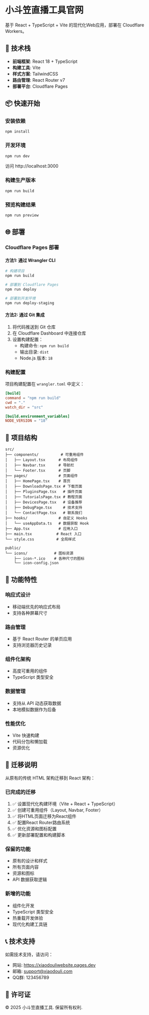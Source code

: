 # 小斗笠直播工具官网

基于 React + TypeScript + Vite 的现代化Web应用，部署在 Cloudflare Workers。

## 🚀 技术栈

- **前端框架**: React 18 + TypeScript
- **构建工具**: Vite
- **样式方案**: TailwindCSS
- **路由管理**: React Router v7
- **部署平台**: Cloudflare Pages

## 📦 快速开始

### 安装依赖
```bash
npm install
```

### 开发环境
```bash
npm run dev
```
访问 http://localhost:3000

### 构建生产版本
```bash
npm run build
```

### 预览构建结果
```bash
npm run preview
```

## 🌐 部署

### Cloudflare Pages 部署

#### 方法1: 通过 Wrangler CLI
```bash
# 构建项目
npm run build

# 部署到 Cloudflare Pages
npm run deploy

# 部署到开发环境
npm run deploy-staging
```

#### 方法2: 通过 Git 集成
1. 将代码推送到 Git 仓库
2. 在 Cloudflare Dashboard 中连接仓库
3. 设置构建配置：
   - 构建命令: `npm run build`
   - 输出目录: `dist`
   - Node.js 版本: `18`

### 构建配置

项目构建配置在 `wrangler.toml` 中定义：

```toml
[build]
command = "npm run build"
cwd = "."
watch_dir = "src"

[build.environment_variables]
NODE_VERSION = "18"
```

## 📁 项目结构

```
src/
├── components/          # 可重用组件
│   ├── Layout.tsx      # 布局组件
│   ├── Navbar.tsx      # 导航栏
│   └── Footer.tsx      # 页脚
├── pages/              # 页面组件
│   ├── HomePage.tsx    # 首页
│   ├── DownloadsPage.tsx # 下载页面
│   ├── PluginsPage.tsx   # 插件页面
│   ├── TutorialsPage.tsx # 教程页面
│   ├── DevicesPage.tsx   # 设备推荐
│   ├── DebugPage.tsx     # 技术支持
│   └── ContactPage.tsx   # 联系我们
├── hooks/              # 自定义 Hooks
│   └── useAppData.ts   # 数据获取 Hook
├── App.tsx             # 应用入口
├── main.tsx           # React 入口
└── style.css          # 全局样式

public/
└── icons/            # 图标资源
    ├── icon-*.ico    # 各种尺寸的图标
    └── icon-config.json
```

## 🔧 功能特性

### 响应式设计
- 移动端优先的响应式布局
- 支持各种屏幕尺寸

### 路由管理
- 基于 React Router 的单页应用
- 支持浏览器历史记录

### 组件化架构
- 高度可重用的组件
- TypeScript 类型安全

### 数据管理
- 支持从 API 动态获取数据
- 本地模拟数据作为后备

### 性能优化
- Vite 快速构建
- 代码分包和懒加载
- 资源优化

## 🔄 迁移说明

从原有的传统 HTML 架构迁移到 React 架构：

### 已完成的迁移
1. ✅ 设置现代化构建环境（Vite + React + TypeScript）
2. ✅ 创建可重用组件（Layout, Navbar, Footer）
3. ✅ 将HTML页面迁移为React组件
4. ✅ 配置React Router路由系统
5. ✅ 优化资源和图标配置
6. ✅ 更新部署配置和构建脚本

### 保留的功能
- 原有的设计和样式
- 所有页面内容
- 资源和图标
- API 数据获取逻辑

### 新增的功能
- 组件化开发
- TypeScript 类型安全
- 热重载开发体验
- 现代化构建工具链

## 📞 技术支持

如需技术支持，请访问：
- 网站: https://xiaodouliwebsite.pages.dev
- 邮箱: support@xiaodouli.com
- QQ群: 123456789

## 📄 许可证

© 2025 小斗笠直播工具. 保留所有权利.
